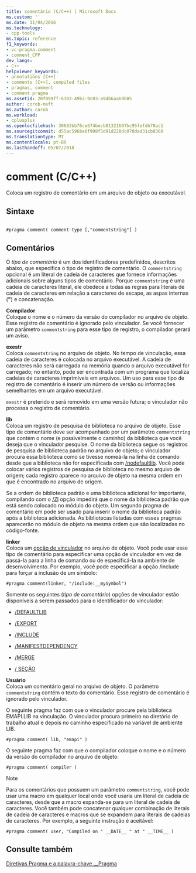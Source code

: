 ```yaml
---
title: comentário (C/C++) | Microsoft Docs
ms.custom: ''
ms.date: 11/04/2016
ms.technology:
- cpp-tools
ms.topic: reference
f1_keywords:
- vc-pragma.comment
- comment_CPP
dev_langs:
- C++
helpviewer_keywords:
- annotations [C++]
- comments [C++], compiled files
- pragmas, comment
- comment pragma
ms.assetid: 20f099ff-6303-49b3-9c03-a94b6aa69b85
author: corob-msft
ms.author: corob
ms.workload:
- cplusplus
ms.openlocfilehash: 30683bb76ce674becb81321607bc95fefdb78ac1
ms.sourcegitcommit: d55ac596ba8f908f5d91d228dc070dad31cb8360
ms.translationtype: MT
ms.contentlocale: pt-BR
ms.lasthandoff: 05/07/2018
---
```

# <a name="comment-cc"></a>comment (C/C++)
Coloca um registro de comentário em um arquivo de objeto ou executável.  
  
## <a name="syntax"></a>Sintaxe  
  
```  
  
#pragma comment( comment-type [,"commentstring"] )  
```  
  
## <a name="remarks"></a>Comentários  
 O *tipo de comentário* é um dos identificadores predefinidos, descritos abaixo, que especifica o tipo de registro de comentário. O `commentstring` opcional é um literal de cadeia de caracteres que fornece informações adicionais sobre alguns tipos de comentário. Porque `commentstring` é uma cadeia de caracteres literal, ele obedece a todas as regras para literais de cadeia de caracteres em relação a caracteres de escape, as aspas internas (**"**) e concatenação.  
  
 **Compilador**  
 Coloque o nome e o número da versão do compilador no arquivo de objeto. Esse registro de comentário é ignorado pelo vinculador. Se você fornecer um parâmetro `commentstring` para esse tipo de registro, o compilador gerará um aviso.  
  
 **exestr**  
 Coloca `commentstring` no arquivo de objeto. No tempo de vinculação, essa cadeia de caracteres é colocada no arquivo executável. A cadeia de caracteres não será carregada na memória quando o arquivo executável for carregado; no entanto, pode ser encontrada com um programa que localiza cadeias de caracteres imprimíveis em arquivos. Um uso para esse tipo de registro de comentário é inserir um número de versão ou informações semelhantes em um arquivo executável.  
  
 `exestr` é preterido e será removido em uma versão futura; o vinculador não processa o registro de comentário.  
  
 **lib**  
 Coloca um registro de pesquisa de biblioteca no arquivo de objeto. Esse tipo de comentário deve ser acompanhado por um parâmetro `commentstring` que contém o nome (e possivelmente o caminho) da biblioteca que você deseja que o vinculador pesquise. O nome da biblioteca segue os registros de pesquisa de biblioteca padrão no arquivo de objeto; o vinculador procura essa biblioteca como se tivesse nomeá-la na linha de comando desde que a biblioteca não for especificada com [/nodefaultlib](../build/reference/nodefaultlib-ignore-libraries.md). Você pode colocar vários registros de pesquisa de biblioteca no mesmo arquivo de origem; cada registro aparece no arquivo de objeto na mesma ordem em que é encontrado no arquivo de origem.  
  
 Se a ordem de biblioteca padrão e uma biblioteca adicional for importante, compilando com o [/Zl](../build/reference/zl-omit-default-library-name.md) opção impedirá que o nome da biblioteca padrão que está sendo colocado no módulo do objeto. Um segundo pragma de comentário em pode ser usado para inserir o nome da biblioteca padrão após a biblioteca adicionada. As bibliotecas listadas com esses pragmas aparecerão no módulo de objeto na mesma ordem que são localizadas no código-fonte.  
  
 **linker**  
 Coloca um [opção de vinculador](../build/reference/linker-options.md) no arquivo de objeto. Você pode usar esse tipo de comentário para especificar uma opção de vinculador em vez de passá-la para a linha de comando ou de especificá-la na ambiente de desenvolvimento. Por exemplo, você pode especificar a opção /include para forçar a inclusão de um símbolo:  
  
```  
#pragma comment(linker, "/include:__mySymbol")  
```  
  
 Somente os seguintes (*tipo de comentário*) opções de vinculador estão disponíveis a serem passados para o identificador do vinculador:  
  
-   [/DEFAULTLIB](../build/reference/defaultlib-specify-default-library.md)  
  
-   [/EXPORT](../build/reference/export-exports-a-function.md)  
  
-   [/INCLUDE](../build/reference/include-force-symbol-references.md)  
  
-   [/MANIFESTDEPENDENCY](../build/reference/manifestdependency-specify-manifest-dependencies.md)  
  
-   [/MERGE](../build/reference/merge-combine-sections.md)  
  
-   [/ SEÇÃO](../build/reference/section-specify-section-attributes.md)  
  
 **Usuário**  
 Coloca um comentário geral no arquivo de objeto. O parâmetro `commentstring` contém o texto do comentário. Esse registro de comentário é ignorado pelo vinculador.  
  
 O seguinte pragma faz com que o vinculador procure pela biblioteca EMAPI.LIB na vinculação. O vinculador procura primeiro no diretório de trabalho atual e depois no caminho especificado na variável de ambiente LIB.  
  
```  
#pragma comment( lib, "emapi" )  
```  
  
 O seguinte pragma faz com que o compilador coloque o nome e o número da versão do compilador no arquivo de objeto:  
  
```  
#pragma comment( compiler )  
```  
  
> [!NOTE]
>  Para os comentários que possuem um parâmetro `commentstring`, você pode usar uma macro em qualquer local onde você usaria um literal de cadeia de caracteres, desde que a macro expanda-se para um literal de cadeia de caracteres. Você também pode concatenar qualquer combinação de literais de cadeia de caracteres e macros que se expandem para literais de cadeias de caracteres. Por exemplo, a seguinte instrução é aceitável:  
  
```  
#pragma comment( user, "Compiled on " __DATE__ " at " __TIME__ )   
```  
  
## <a name="see-also"></a>Consulte também  
 [Diretivas Pragma e a palavra-chave __Pragma](../preprocessor/pragma-directives-and-the-pragma-keyword.md)
